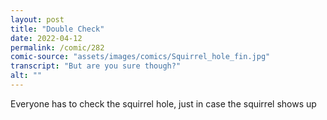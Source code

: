 ```yaml
---
layout: post
title: "Double Check"
date: 2022-04-12
permalink: /comic/282
comic-source: "assets/images/comics/Squirrel_hole_fin.jpg"
transcript: "But are you sure though?"
alt: ""
---
```

Everyone has to check the squirrel hole, just in case the squirrel shows up
